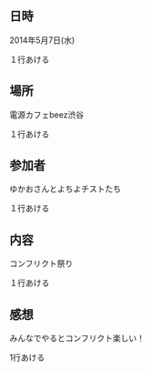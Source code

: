 ## 日時
2014年5月7日(水)

１行あける
## 場所
電源カフェbeez渋谷

１行あける
## 参加者
ゆかおさんとよちよチストたち

１行あける
## 内容
コンフリクト祭り

１行あける
## 感想
みんなでやるとコンフリクト楽しい！

1行あける
